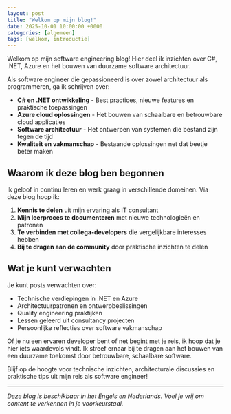 ```yaml
---
layout: post
title: "Welkom op mijn blog!"
date: 2025-10-01 10:00:00 +0000
categories: [algemeen]
tags: [welkom, introductie]
---
```


Welkom op mijn software engineering blog! Hier deel ik inzichten over C#, .NET, Azure en het bouwen van duurzame software architectuur.

Als software engineer die gepassioneerd is over zowel architectuur als programmeren, ga ik schrijven over:

- **C# en .NET ontwikkeling** - Best practices, nieuwe features en praktische toepassingen
- **Azure cloud oplossingen** - Het bouwen van schaalbare en betrouwbare cloud applicaties
- **Software architectuur** - Het ontwerpen van systemen die bestand zijn tegen de tijd
- **Kwaliteit en vakmanschap** - Bestaande oplossingen net dat beetje beter maken

## Waarom ik deze blog ben begonnen

Ik geloof in continu leren en werk graag in verschillende domeinen. Via deze blog hoop ik:

1. **Kennis te delen** uit mijn ervaring als IT consultant
2. **Mijn leerproces te documenteren** met nieuwe technologieën en patronen
3. **Te verbinden met collega-developers** die vergelijkbare interesses hebben
4. **Bij te dragen aan de community** door praktische inzichten te delen

## Wat je kunt verwachten

Je kunt posts verwachten over:

- Technische verdiepingen in .NET en Azure
- Architectuurpatronen en ontwerpbeslissingen
- Quality engineering praktijken
- Lessen geleerd uit consultancy projecten
- Persoonlijke reflecties over software vakmanschap

Of je nu een ervaren developer bent of net begint met je reis, ik hoop dat je hier iets waardevols vindt. Ik streef ernaar bij te dragen aan het bouwen van een duurzame toekomst door betrouwbare, schaalbare software.

Blijf op de hoogte voor technische inzichten, architecturale discussies en praktische tips uit mijn reis als software engineer!

---

*Deze blog is beschikbaar in het Engels en Nederlands. Voel je vrij om content te verkennen in je voorkeurstaal.*